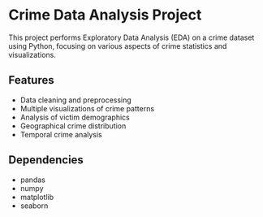 # Crime Data Analysis Project

This project performs Exploratory Data Analysis (EDA) on a crime dataset using Python, focusing on various aspects of crime statistics and visualizations.


## Features

- Data cleaning and preprocessing
- Multiple visualizations of crime patterns
- Analysis of victim demographics
- Geographical crime distribution
- Temporal crime analysis

## Dependencies

- pandas
- numpy
- matplotlib
- seaborn